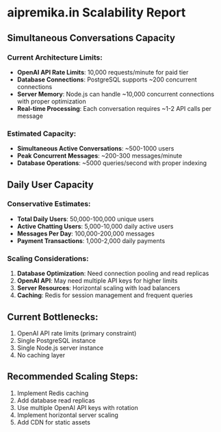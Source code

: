 # aipremika.in Scalability Report

## Simultaneous Conversations Capacity

### Current Architecture Limits:
- **OpenAI API Rate Limits**: 10,000 requests/minute for paid tier
- **Database Connections**: PostgreSQL supports ~200 concurrent connections
- **Server Memory**: Node.js can handle ~10,000 concurrent connections with proper optimization
- **Real-time Processing**: Each conversation requires ~1-2 API calls per message

### Estimated Capacity:
- **Simultaneous Active Conversations**: ~500-1000 users
- **Peak Concurrent Messages**: ~200-300 messages/minute
- **Database Operations**: ~5000 queries/second with proper indexing

## Daily User Capacity

### Conservative Estimates:
- **Total Daily Users**: 50,000-100,000 unique users
- **Active Chatting Users**: 5,000-10,000 daily active users
- **Messages Per Day**: 100,000-200,000 messages
- **Payment Transactions**: 1,000-2,000 daily payments

### Scaling Considerations:
1. **Database Optimization**: Need connection pooling and read replicas
2. **OpenAI API**: May need multiple API keys for higher limits
3. **Server Resources**: Horizontal scaling with load balancers
4. **Caching**: Redis for session management and frequent queries

## Current Bottlenecks:
1. OpenAI API rate limits (primary constraint)
2. Single PostgreSQL instance
3. Single Node.js server instance
4. No caching layer

## Recommended Scaling Steps:
1. Implement Redis caching
2. Add database read replicas
3. Use multiple OpenAI API keys with rotation
4. Implement horizontal server scaling
5. Add CDN for static assets
